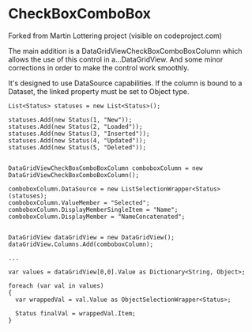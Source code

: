 CheckBoxComboBox
================

Forked from Martin Lottering project (visible on codeproject.com)

The main addition is a DataGridViewCheckBoxComboBoxColumn which allows the use of this control in a...DataGridView.
And some minor corrections in order to make the control work smoothly.

It's designed to use DataSource capabilities. If the column is bound to a Dataset, the linked property must be set to Object type.

```
List<Status> statuses = new List<Status>();

statuses.Add(new Status(1, "New"));
statuses.Add(new Status(2, "Loaded"));
statuses.Add(new Status(3, "Inserted"));
statuses.Add(new Status(4, "Updated"));
statuses.Add(new Status(5, "Deleted"));


DataGridViewCheckBoxComboBoxColumn comboboxColumn = new DataGridViewCheckBoxComboBoxColumn();

comboboxColumn.DataSource = new ListSelectionWrapper<Status>(statuses);
comboboxColumn.ValueMember = "Selected";
comboboxColumn.DisplayMemberSingleItem = "Name";
comboboxColumn.DisplayMember = "NameConcatenated";


DataGridView dataGridView = new DataGridView();
dataGridView.Columns.Add(comboboxColumn);

...

var values = dataGridView[0,0].Value as Dictionary<String, Object>;

foreach (var val in values)
{
  var wrappedVal = val.Value as ObjectSelectionWrapper<Status>;

  Status finalVal = wrappedVal.Item;
}
```
